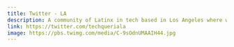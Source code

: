 ```yaml
---
title: Twitter - LA
description: A community of Latinx in tech based in Los Angeles where we host local tech meetups and social gatherings/comidas.
link: https://twitter.com/techqueriala
image: https://pbs.twimg.com/media/C-9sOdnUMAAIH44.jpg
---
```

